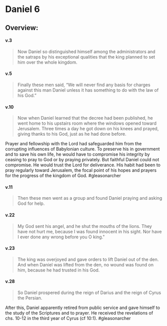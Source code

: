# Daniel 6

## Overview:


#### v.3
>Now Daniel so distinguished himself among the administrators and the satraps by his exceptional qualities that the king planned to set him over the whole kingdom.

#### v.5
>Finally these men said, “We will never find any basis for charges against this man Daniel unless it has something to do with the law of his God.”

#### v.10
>Now when Daniel learned that the decree had been published, he went home to his upstairs room where the windows opened toward Jerusalem. Three times a day he got down on his knees and prayed, giving thanks to his God, just as he had done before.

Prayer and fellowship with the Lord had safeguarded him from the corrupting influences of Babylonian culture. To preserve his in government and to save his own life, he would have to compromise his integrity by ceasing to pray to God or by praying privately. But faithful Daniel could not compromise. He would trust the Lord for deliverance. His habit had been to pray regularly toward Jerusalem, the focal point of his hopes and prayers for the progress of the kingdom of God.
#gleasonarcher

#### v.11
>Then these men went as a group and found Daniel praying and asking God for help.

#### v.22
>My God sent his angel, and he shut the mouths of the lions. They have not hurt me, because I was found innocent in his sight. Nor have I ever done any wrong before you O king."

#### v.23
>The king was overjoyed and gave orders to lift Daniel out of the den. And when Daniel was lifted from the den, no wound was found on him, because he had trusted in his God.

#### v.28
>So Daniel prospered during the reign of Darius and the reign of Cyrus the Persian.

After this, Daniel apparently retired from public service and gave himself to the study of the Scriptures and to prayer. He received the revelations of chs. 10-12 in the third year of Cyrus (cf 10:1).
#gleasonarcher  
